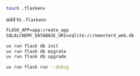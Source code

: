 ```bash
touch .flaskenv
```

add to `.flaskenv`

```markdown
FLASK_APP=app:create_app
SQLALCHEMY_DATABASE_URI=sqlite:///maesterd_web.db
```

```bash
uv run flask db init
uv run flask db migrate
uv run flask db upgrade
```

```bash
uv run flask run --debug
```
